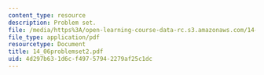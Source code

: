 ```yaml
---
content_type: resource
description: Problem set.
file: /media/https%3A/open-learning-course-data-rc.s3.amazonaws.com/14-06-intermediate-macroeconomic-theory-spring-2004/4d297b631d6cf49757942279af25c1dc_14_06problemset2.pdf
file_type: application/pdf
resourcetype: Document
title: 14_06problemset2.pdf
uid: 4d297b63-1d6c-f497-5794-2279af25c1dc
---
```

